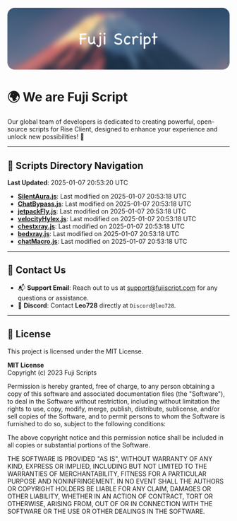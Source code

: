 ![Banner](.github/b.webp)

# 🌍 **We are Fuji Script**

Our global team of developers is dedicated to creating powerful, open-source scripts for Rise Client, designed to enhance your experience and unlock new possibilities! 🌟

---
<!-- SCRIPTS_NAVIGATION_START -->
## 📂 **Scripts Directory Navigation**

**Last Updated**: 2025-01-07 20:53:20 UTC

- **[SilentAura.js](scripts/SilentAura.js)**: Last modified on 2025-01-07 20:53:18 UTC
- **[ChatBypass.js](scripts/ChatBypass.js)**: Last modified on 2025-01-07 20:53:18 UTC
- **[jetpackFly.js](scripts/jetpackFly.js)**: Last modified on 2025-01-07 20:53:18 UTC
- **[velocityHylex.js](scripts/velocityHylex.js)**: Last modified on 2025-01-07 20:53:18 UTC
- **[chestxray.js](scripts/chestxray.js)**: Last modified on 2025-01-07 20:53:18 UTC
- **[bedxray.js](scripts/bedxray.js)**: Last modified on 2025-01-07 20:53:18 UTC
- **[chatMacro.js](scripts/chatMacro.js)**: Last modified on 2025-01-07 20:53:18 UTC

<!-- SCRIPTS_NAVIGATION_END -->

---

## 💬 **Contact Us**  
- 📬 **Support Email**: Reach out to us at [support@fujiscript.com](mailto:support@fujiscript.com) for any questions or assistance.  
- 💬 **Discord**: Contact **Leo728** directly at `Discord@leo728`.

---

## 📜 **License**

This project is licensed under the MIT License.  

**MIT License**  
Copyright (c) 2023 Fuji Scripts  

Permission is hereby granted, free of charge, to any person obtaining a copy of this software and associated documentation files (the "Software"), to deal in the Software without restriction, including without limitation the rights to use, copy, modify, merge, publish, distribute, sublicense, and/or sell copies of the Software, and to permit persons to whom the Software is furnished to do so, subject to the following conditions:  

The above copyright notice and this permission notice shall be included in all copies or substantial portions of the Software.  

THE SOFTWARE IS PROVIDED "AS IS", WITHOUT WARRANTY OF ANY KIND, EXPRESS OR IMPLIED, INCLUDING BUT NOT LIMITED TO THE WARRANTIES OF MERCHANTABILITY, FITNESS FOR A PARTICULAR PURPOSE AND NONINFRINGEMENT. IN NO EVENT SHALL THE AUTHORS OR COPYRIGHT HOLDERS BE LIABLE FOR ANY CLAIM, DAMAGES OR OTHER LIABILITY, WHETHER IN AN ACTION OF CONTRACT, TORT OR OTHERWISE, ARISING FROM, OUT OF OR IN CONNECTION WITH THE SOFTWARE OR THE USE OR OTHER DEALINGS IN THE SOFTWARE.  
